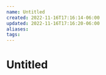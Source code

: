 ```yaml
---
name: Untitled
created: 2022-11-16T17:16:14-06:00
updated: 2022-11-16T17:16:20-06:00
aliases: 
tags: 
---
```

# Untitled


```dataview
```